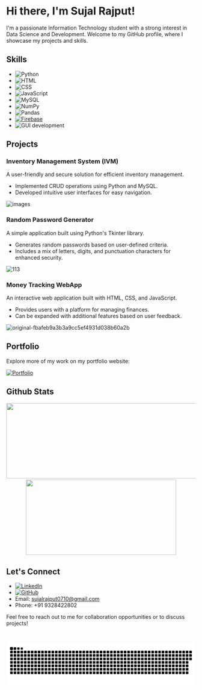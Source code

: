 
  
# Hi there, I'm Sujal Rajput! 

I'm a passionate Information Technology student with a strong interest in Data Science and Development. Welcome to my GitHub profile, where I showcase my projects and skills.

## Skills

- ![Python](https://img.shields.io/badge/-Python-3776AB?style=flat-square&logo=python&logoColor=white)
- ![HTML](https://img.shields.io/badge/-HTML-E34F26?style=flat-square&logo=html5&logoColor=white)
- ![CSS](https://img.shields.io/badge/-CSS-1572B6?style=flat-square&logo=css3&logoColor=white)
- ![JavaScript](https://img.shields.io/badge/-JavaScript-F7DF1E?style=flat-square&logo=javascript&logoColor=black)
- ![MySQL](https://img.shields.io/badge/-MySQL-4479A1?style=flat-square&logo=mysql&logoColor=white)
- ![NumPy](https://img.shields.io/badge/-NumPy-013243?style=flat-square&logo=numpy&logoColor=white)
- ![Pandas](https://img.shields.io/badge/-Pandas-150458?style=flat-square&logo=pandas&logoColor=white)
- [![Firebase](https://img.shields.io/badge/-Firebase-FFCA28?logo=firebase&logoColor=black)](https://firebase.google.com/)
- ![GUI development](https://img.shields.io/badge/-GUI%20development-75AADB?style=flat-square)

## Projects

### Inventory Management System (IVM)

A user-friendly and secure solution for efficient inventory management.

- Implemented CRUD operations using Python and MySQL.
- Developed intuitive user interfaces for easy navigation.
  
![images](https://github.com/Sujall10/Sujall10/assets/94795609/c86603d5-b610-4fb4-9506-1aeb99b1dda9)

### Random Password Generator

A simple application built using Python's Tkinter library.

- Generates random passwords based on user-defined criteria.
- Includes a mix of letters, digits, and punctuation characters for enhanced security.

![113](https://github.com/Sujall10/Sujall10/assets/94795609/c4ecb2a6-4ef9-452a-a255-88823af1ed2e)


### Money Tracking WebApp

An interactive web application built with HTML, CSS, and JavaScript.

- Provides users with a platform for managing finances.
- Can be expanded with additional features based on user feedback.
  
![original-fbafeb9a3b3a9cc5ef4931d038b60a2b](https://github.com/Sujall10/Sujall10/assets/94795609/02e2b6d2-f58e-48d8-bed8-057267faaadb)


## Portfolio

Explore more of my work on my portfolio website:

[![Portfolio](https://img.shields.io/badge/Portfolio-Visit-9cf?style=flat-square&logo=google-chrome&logoColor=white)](https://sujall10.github.io/UpdatedPortfolio/)


## Github Stats


<p align="center">
  <img width="600" height="200" src="https://github-readme-stats.vercel.app/api?username=Sujall10&show_icons=true&theme=vision-friendly-dark">
  <img width="400" height="200" src="https://github-readme-stats.vercel.app/api/top-langs/?username=Sujall10&size_weight=0.0005&count_weight=0.3&layout=compact&theme=vision-friendly-dark">
</p>


## Let's Connect

- [![LinkedIn](https://img.shields.io/badge/-LinkedIn-0077B5?style=flat-square&logo=linkedin&logoColor=white)](www.linkedin.com/in/sujal-rajput)
- [![GitHub](https://img.shields.io/badge/-GitHub-181717?style=flat-square&logo=github)](https://github.com/Sujall10)
- Email: sujalrajput0710@gmail.com
- Phone: +91 9328422802

Feel free to reach out to me for collaboration opportunities or to discuss projects!

<div id="header" align="center">
  <img src="https://komarev.com/ghpvc/?username=Sujall10&style=for-the-badge&color=orange" alt=""/>
</div>

<p align="center">
 <img width="1000" src="github-snake.svg" alt="snake"/>
</p>

